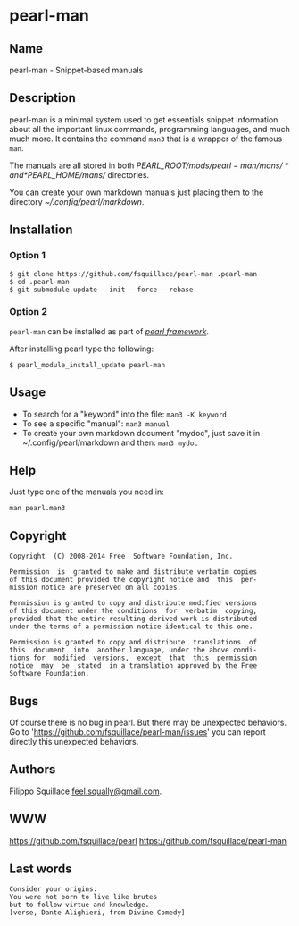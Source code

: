 # pearl-man #

## Name ##
pearl-man - Snippet-based manuals

## Description ##

pearl-man is a minimal system used to get essentials snippet information about all the
important linux commands, programming languages, and much much more.
It contains the command `man3` that is a wrapper of the famous `man`.

The manuals are all stored in both *$PEARL\_ROOT/mods/pearl-man/mans/* and
*$PEARL\_HOME/mans/* directories.

You can create your own markdown manuals just placing them to the directory
*~/.config/pearl/markdown*.

## Installation ##

### Option 1 ###

    $ git clone https://github.com/fsquillace/pearl-man .pearl-man
    $ cd .pearl-man
    $ git submodule update --init --force --rebase

### Option 2 ###
`pearl-man` can be installed as part of [*pearl framework*](https://github.com/fsquillace/pearl).

After installing pearl type the following:

    $ pearl_module_install_update pearl-man

## Usage ##
- To search for a "keyword" into the file:
  ``man3 -K keyword``
- To see a specific "manual":
  ``man3 manual``
- To create your own markdown document "mydoc", just save it in ~/.config/pearl/markdown and then:
  ``man3 mydoc``

## Help ##
Just type one of the manuals you need in:

    man pearl.man3

## Copyright ##

    Copyright  (C) 2008-2014 Free  Software Foundation, Inc.

    Permission  is  granted to make and distribute verbatim copies
    of this document provided the copyright notice and  this  per‐
    mission notice are preserved on all copies.

    Permission is granted to copy and distribute modified versions
    of this document under the conditions  for  verbatim  copying,
    provided that the entire resulting derived work is distributed
    under the terms of a permission notice identical to this one.

    Permission is granted to copy and distribute  translations  of
    this  document  into  another language, under the above condi‐
    tions for  modified  versions,  except  that  this  permission
    notice  may  be  stated  in a translation approved by the Free
    Software Foundation.

## Bugs ##
Of course there is no bug in pearl. But there may be unexpected behaviors.
Go to 'https://github.com/fsquillace/pearl-man/issues' you can report directly
this unexpected behaviors.

## Authors ##
Filippo Squillace <feel.squally@gmail.com>.

## WWW ##
https://github.com/fsquillace/pearl
https://github.com/fsquillace/pearl-man

## Last words ##

    Consider your origins:
    You were not born to live like brutes
    but to follow virtue and knowledge.
    [verse, Dante Alighieri, from Divine Comedy]

